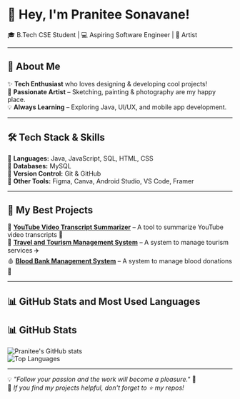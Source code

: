 # 👋 Hey, I'm Pranitee Sonavane!  
🎓 B.Tech CSE Student | 💻 Aspiring Software Engineer | 🎨 Artist 

---

## 🚀 About Me  
✨ **Tech Enthusiast** who loves designing & developing cool projects!  
🎨 **Passionate Artist** – Sketching, painting & photography are my happy place.  
💡 **Always Learning** – Exploring Java, UI/UX, and mobile app development.  

---

## 🛠️ Tech Stack & Skills  
🔹 **Languages:** Java, JavaScript, SQL, HTML, CSS  
🔹 **Databases:** MySQL  
🔹 **Version Control:** Git & GitHub  
🔹 **Other Tools:** Figma, Canva, Android Studio, VS Code, Framer  

---

## 🌟 My Best Projects  
🚀 **[YouTube Video Transcript Summarizer](https://github.com/Pranitee-Sonavane/YSummarize)** – A tool to summarize YouTube video transcripts 🎥  
🧳 **[Travel and Tourism Management System](https://github.com/Pranitee-Sonavane/Travel-And-Tourism-Management-System)** – A system to manage tourism services ✈️  
🩸 **[Blood Bank Management System](https://github.com/Pranitee-Sonavane/Blood-Bank-Management-System)** – A system to manage blood donations 💉  

---

## 📊 GitHub Stats and Most Used Languages
## 📊 GitHub Stats  
![Pranitee's GitHub stats](https://github-readme-stats.vercel.app/api?username=Pranitee-Sonavane&show_icons=true&theme=calm)  
![Top Languages](https://github-readme-stats.vercel.app/api/top-langs/?username=Pranitee-Sonavane&layout=compact&theme=calm)

---

💡 *"Follow your passion and the work will become a pleasure."* 🚀  
🎯 *If you find my projects helpful, don't forget to ⭐ my repos!*

